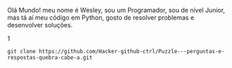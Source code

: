 Olá Mundo! meu nome é Wesley, sou um Programador, sou de nível Junior, mas tá aí meu código em Python, gosto de resolver problemas e desenvolver soluções.

1
```
git clone https://github.com/Hacker-github-ctrl/Puzzle---perguntas-e-respostas-quebra-cabe-a.git
```
